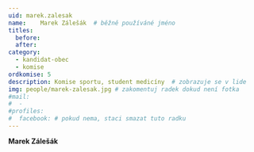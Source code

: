 ```yaml
---
uid: marek.zalesak
name:    Marek Zálešák 	# běžně používáné jméno
titles:
  before:
  after:
category:
  - kandidat-obec
  - komise
ordkomise: 5
description: Komise sportu, student medicíny  # zobrazuje se v lide
img: people/marek-zalesak.jpg # zakomentuj radek dokud není fotka
#mail:
#  - 
#profiles:
#  facebook: # pokud nema, staci smazat tuto radku
---
```


**Marek Zálešák** 

